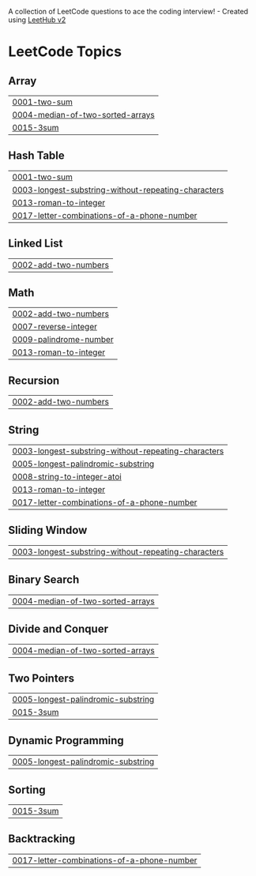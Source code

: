 A collection of LeetCode questions to ace the coding interview! - Created using [LeetHub v2](https://github.com/arunbhardwaj/LeetHub-2.0)
<!---LeetCode Topics Start-->
# LeetCode Topics
## Array
|  |
| ------- |
| [0001-two-sum](https://github.com/sherin456/leetcode/tree/master/0001-two-sum) |
| [0004-median-of-two-sorted-arrays](https://github.com/sherin456/leetcode/tree/master/0004-median-of-two-sorted-arrays) |
| [0015-3sum](https://github.com/sherin456/leetcode/tree/master/0015-3sum) |
## Hash Table
|  |
| ------- |
| [0001-two-sum](https://github.com/sherin456/leetcode/tree/master/0001-two-sum) |
| [0003-longest-substring-without-repeating-characters](https://github.com/sherin456/leetcode/tree/master/0003-longest-substring-without-repeating-characters) |
| [0013-roman-to-integer](https://github.com/sherin456/leetcode/tree/master/0013-roman-to-integer) |
| [0017-letter-combinations-of-a-phone-number](https://github.com/sherin456/leetcode/tree/master/0017-letter-combinations-of-a-phone-number) |
## Linked List
|  |
| ------- |
| [0002-add-two-numbers](https://github.com/sherin456/leetcode/tree/master/0002-add-two-numbers) |
## Math
|  |
| ------- |
| [0002-add-two-numbers](https://github.com/sherin456/leetcode/tree/master/0002-add-two-numbers) |
| [0007-reverse-integer](https://github.com/sherin456/leetcode/tree/master/0007-reverse-integer) |
| [0009-palindrome-number](https://github.com/sherin456/leetcode/tree/master/0009-palindrome-number) |
| [0013-roman-to-integer](https://github.com/sherin456/leetcode/tree/master/0013-roman-to-integer) |
## Recursion
|  |
| ------- |
| [0002-add-two-numbers](https://github.com/sherin456/leetcode/tree/master/0002-add-two-numbers) |
## String
|  |
| ------- |
| [0003-longest-substring-without-repeating-characters](https://github.com/sherin456/leetcode/tree/master/0003-longest-substring-without-repeating-characters) |
| [0005-longest-palindromic-substring](https://github.com/sherin456/leetcode/tree/master/0005-longest-palindromic-substring) |
| [0008-string-to-integer-atoi](https://github.com/sherin456/leetcode/tree/master/0008-string-to-integer-atoi) |
| [0013-roman-to-integer](https://github.com/sherin456/leetcode/tree/master/0013-roman-to-integer) |
| [0017-letter-combinations-of-a-phone-number](https://github.com/sherin456/leetcode/tree/master/0017-letter-combinations-of-a-phone-number) |
## Sliding Window
|  |
| ------- |
| [0003-longest-substring-without-repeating-characters](https://github.com/sherin456/leetcode/tree/master/0003-longest-substring-without-repeating-characters) |
## Binary Search
|  |
| ------- |
| [0004-median-of-two-sorted-arrays](https://github.com/sherin456/leetcode/tree/master/0004-median-of-two-sorted-arrays) |
## Divide and Conquer
|  |
| ------- |
| [0004-median-of-two-sorted-arrays](https://github.com/sherin456/leetcode/tree/master/0004-median-of-two-sorted-arrays) |
## Two Pointers
|  |
| ------- |
| [0005-longest-palindromic-substring](https://github.com/sherin456/leetcode/tree/master/0005-longest-palindromic-substring) |
| [0015-3sum](https://github.com/sherin456/leetcode/tree/master/0015-3sum) |
## Dynamic Programming
|  |
| ------- |
| [0005-longest-palindromic-substring](https://github.com/sherin456/leetcode/tree/master/0005-longest-palindromic-substring) |
## Sorting
|  |
| ------- |
| [0015-3sum](https://github.com/sherin456/leetcode/tree/master/0015-3sum) |
## Backtracking
|  |
| ------- |
| [0017-letter-combinations-of-a-phone-number](https://github.com/sherin456/leetcode/tree/master/0017-letter-combinations-of-a-phone-number) |
<!---LeetCode Topics End-->